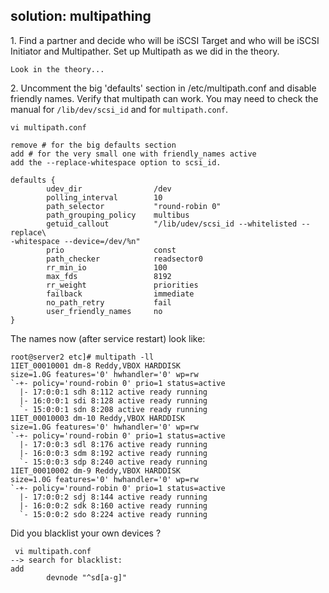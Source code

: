 ## solution: multipathing

1\. Find a partner and decide who will be iSCSI Target and who will be
iSCSI Initiator and Multipather. Set up Multipath as we did in the
theory.

    Look in the theory...

2\. Uncomment the big \'defaults\' section in /etc/multipath.conf and
disable friendly names. Verify that multipath can work. You may need to
check the manual for `/lib/dev/scsi_id` and for `multipath.conf`.

    vi multipath.conf

    remove # for the big defaults section
    add # for the very small one with friendly_names active
    add the --replace-whitespace option to scsi_id.

    defaults {
            udev_dir                /dev
            polling_interval        10
            path_selector           "round-robin 0"
            path_grouping_policy    multibus
            getuid_callout          "/lib/udev/scsi_id --whitelisted --replace\
    -whitespace --device=/dev/%n"
            prio                    const
            path_checker            readsector0
            rr_min_io               100
            max_fds                 8192
            rr_weight               priorities
            failback                immediate
            no_path_retry           fail
            user_friendly_names     no
    }

The names now (after service restart) look like:

    root@server2 etc]# multipath -ll
    1IET_00010001 dm-8 Reddy,VBOX HARDDISK
    size=1.0G features='0' hwhandler='0' wp=rw
    `-+- policy='round-robin 0' prio=1 status=active
      |- 17:0:0:1 sdh 8:112 active ready running
      |- 16:0:0:1 sdi 8:128 active ready running
      `- 15:0:0:1 sdn 8:208 active ready running
    1IET_00010003 dm-10 Reddy,VBOX HARDDISK
    size=1.0G features='0' hwhandler='0' wp=rw
    `-+- policy='round-robin 0' prio=1 status=active
      |- 17:0:0:3 sdl 8:176 active ready running
      |- 16:0:0:3 sdm 8:192 active ready running
      `- 15:0:0:3 sdp 8:240 active ready running
    1IET_00010002 dm-9 Reddy,VBOX HARDDISK
    size=1.0G features='0' hwhandler='0' wp=rw
    `-+- policy='round-robin 0' prio=1 status=active
      |- 17:0:0:2 sdj 8:144 active ready running
      |- 16:0:0:2 sdk 8:160 active ready running
      `- 15:0:0:2 sdo 8:224 active ready running

Did you blacklist your own devices ?

     vi multipath.conf
    --> search for blacklist:
    add
            devnode "^sd[a-g]"

